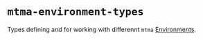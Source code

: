 # `mtma-environment-types`
Types defining and for working with differennt `mtma` [Environments](/README.md#environments).